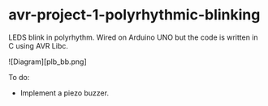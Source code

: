 # avr-project-1-polyrhythmic-blinking

LEDS blink in polyrhythm. Wired on Arduino UNO but the code is written in C using AVR Libc.

![Diagram][plb_bb.png]

To do:
- Implement a piezo buzzer.
